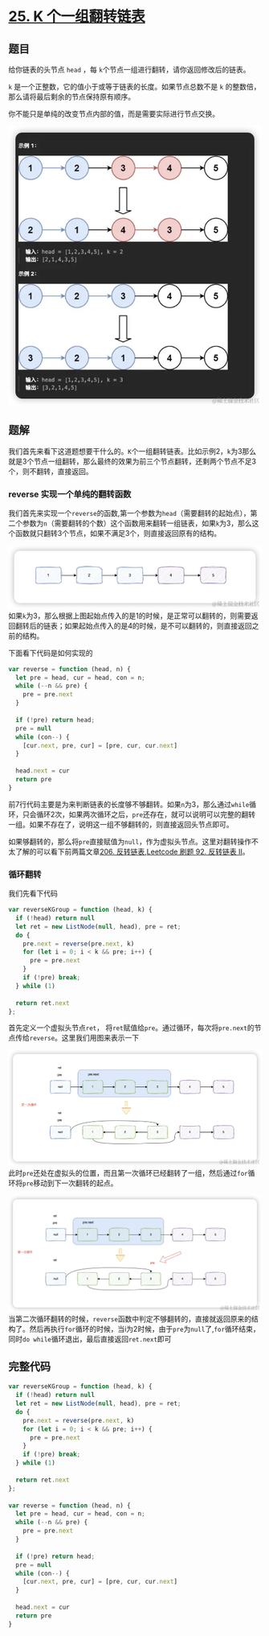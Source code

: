 # [25. K 个一组翻转链表](https://leetcode.cn/problems/reverse-nodes-in-k-group/)
## 题目
给你链表的头节点 `head` ，每 `k`个节点一组进行翻转，请你返回修改后的链表。

`k` 是一个正整数，它的值小于或等于链表的长度。如果节点总数不是 `k` 的整数倍，那么请将最后剩余的节点保持原有顺序。

你不能只是单纯的改变节点内部的值，而是需要实际进行节点交换。

![alt text](../public/hard/25/image.png)
## 题解
我们首先来看下这道题想要干什么的。`K`个一组翻转链表。比如示例2，`k`为3那么就是3个节点一组翻转，那么最终的效果为前三个节点翻转，还剩两个节点不足3个，则不翻转，直接返回。

### reverse 实现一个单纯的翻转函数
我们首先来实现一个`reverse`的函数,第一个参数为`head`（需要翻转的起始点），第二个参数为`n`（需要翻转的个数）这个函数用来翻转一组链表，如果`k`为3，那么这个函数就只翻转3个节点，如果不满足3个，则直接返回原有的结构。

![alt text](../public/hard/25/image-1.png)
如果`k`为3，那么根据上图起始点传入的是1的时候，是正常可以翻转的，则需要返回翻转后的链表；如果起始点传入的是4的时候，是不可以翻转的，则直接返回之前的结构。

下面看下代码是如何实现的
```js
var reverse = function (head, n) {
  let pre = head, cur = head, con = n;
  while (--n && pre) {
    pre = pre.next
  }

  if (!pre) return head;
  pre = null
  while (con--) {
    [cur.next, pre, cur] = [pre, cur, cur.next]
  }

  head.next = cur
  return pre
}
```
前7行代码主要是为来判断链表的长度够不够翻转。如果`n`为3，那么通过`while`循环，只会循环2次，如果两次循环之后，`pre`还存在，就可以说明可以完整的翻转一组。如果不存在了，说明这一组不够翻转的，则直接返回头节点即可。

如果够翻转的，那么将`pre`直接赋值为`null`，作为虚拟头节点。这里对翻转操作不太了解的可以看下前两篇文章[206. 反转链表](../easy/206.%20反转链表),[Leetcode 刷题 92. 反转链表 II](../medium/92.%20反转链表%20II)。

### 循环翻转
我们先看下代码
```js
var reverseKGroup = function (head, k) {
  if (!head) return null
  let ret = new ListNode(null, head), pre = ret;
  do {
    pre.next = reverse(pre.next, k)
    for (let i = 0; i < k && pre; i++) {
      pre = pre.next
    }
    if (!pre) break;
  } while (1)

  return ret.next
};
```
首先定义一个虚拟头节点`ret`， 将`ret`赋值给`pre`。通过循环，每次将`pre.next`的节点传给`reverse`。这里我们用图来表示一下

![alt text](../public/hard/25/image-2.png)
此时`pre`还处在虚拟头的位置，而且第一次循环已经翻转了一组，然后通过`for`循环将`pre`移动到下一次翻转的起点。

![alt text](../public/hard/25/image-3.png)
当第二次循环翻转的时候，`reverse`函数中判定不够翻转的，直接就返回原来的结构了。然后再执行`for`循环的时候，当i为2时候，由于`pre`为`null`了,`for`循环结束，同时`do while`循环退出，最后直接返回`ret.next`即可

## 完整代码
```js
var reverseKGroup = function (head, k) {
  if (!head) return null
  let ret = new ListNode(null, head), pre = ret;
  do {
    pre.next = reverse(pre.next, k)
    for (let i = 0; i < k && pre; i++) {
      pre = pre.next
    }
    if (!pre) break;
  } while (1)

  return ret.next
};

var reverse = function (head, n) {
  let pre = head, cur = head, con = n;
  while (--n && pre) {
    pre = pre.next
  }

  if (!pre) return head;
  pre = null
  while (con--) {
    [cur.next, pre, cur] = [pre, cur, cur.next]
  }

  head.next = cur
  return pre
}
```
